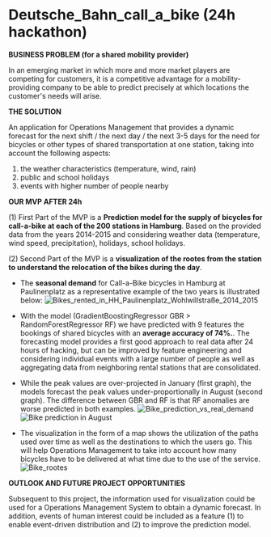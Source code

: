 # Deutsche_Bahn_call_a_bike (24h hackathon)


**BUSINESS PROBLEM (for a shared mobility provider)**

In an emerging market in which more and more market players are competing for customers, it is a competitive advantage for a mobility-providing company to be able to predict precisely at which locations the customer's needs will arise. 


**THE SOLUTION**

An application for Operations Management that provides a dynamic forecast for the next shift / the next day / the next 3-5 days for the need for bicycles or other types of shared transportation at one station, taking into account the following aspects:
  1. the weather characteristics (temperature, wind, rain)
  2. public and school holidays
  3. events with higher number of people nearby 


**OUR MVP AFTER 24h**

(1) First Part of the MVP is a **Prediction model for the supply of bicycles for call-a-bike at each of the 200 stations in Hamburg**. Based on the provided data from the years 2014-2015 and considering weather data (temperature, wind speed, precipitation), holidays, school holidays.

(2) Second Part of the MVP is a **visualization of the rootes from the station to understand the relocation of the bikes during the day**. 

* The **seasonal demand** for Call-a-Bike bicycles in Hamburg at Paulinenplatz as a representative example of the two years is illustrated below:
![Bikes_rented_in_HH_Paulinenplatz_Wohlwillstraße_2014_2015](https://user-images.githubusercontent.com/48921737/61579240-4dcc5880-ab03-11e9-827f-42594791860c.jpg)

* With the model (GradientBoostingRegressor GBR > RandomForestRegressor RF) we have predicted with 9 features the bookings of shared bicycles with an **average accuracy of 74%.**. The forecasting model provides a first good approach to real data after 24 hours of hacking, but can be improved by feature engineering and considering individual events with a large number of people as well as aggregating data from neighboring rental stations that are consolidated.

* While the peak values are over-projected in January (first graph), the models forecast the peak values under-proportionally in August (second graph). The difference between GBR and RF is that RF anomalies are worse predicted in both examples. 
![Bike_prediction_vs_real_demand](https://user-images.githubusercontent.com/48921737/61579246-56249380-ab03-11e9-9d42-d4f1429f00b7.jpg)
![Bike prediction in August](https://user-images.githubusercontent.com/8559822/61579498-20cd7500-ab06-11e9-8cd6-47933f8a8710.PNG)

* The visualization in the form of a map shows the utilization of the paths used over time as well as the destinations to which the users go. This will help Operations Management to take into account how many bicycles have to be delivered at what time due to the use of the service. 
![Bike_rootes](https://user-images.githubusercontent.com/48921737/61579646-4ce9f580-ab08-11e9-9f68-13679a73c2a4.png)


**OUTLOOK AND FUTURE PROJECT OPPORTUNITIES**

Subsequent to this project, the information used for visualization could be used for a Operations Management System to obtain a dynamic forecast. In addition, events of human interest could be included as a feature (1) to enable event-driven distribution and (2) to improve the prediction model. 
